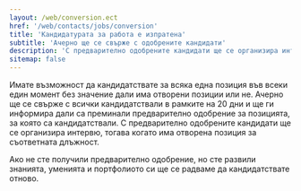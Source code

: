 ```yaml
---
layout: /web/conversion.ect
href: '/web/contacts/jobs/conversion'
title: 'Кандидатурата за работа е изпратена'
subtitle: 'Ачерно ще се свърже с одобрените кандидати'
description: 'С предварително одобрените кандидати ще се организира интервю, тогава когато има отворена позиция за съответната длъжност.'
sitemap: false
---
```

Имате възможност да кандидатствате за всяка една позиция във всеки един момент без значение дали има отворени позиции или не. Ачерно ще се свърже с всички кандидатствали в рамките на 20 дни и ще ги информира дали са преминали предварително одобрение за позицията, за която са кандидатствали. С предварително одобрените кандидати ще се организира интервю, тогава когато има отворена позиция за съответната длъжност.

Ако не сте получили предварително одобрение, но сте развили знанията, уменията и портфолиото си ще се радваме да кандидатствате отново.
